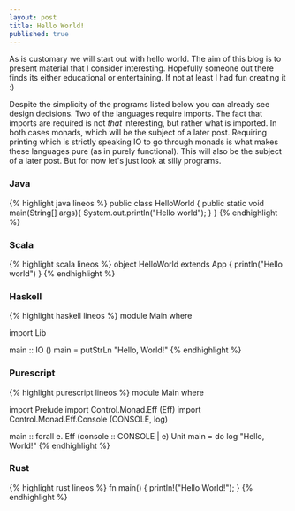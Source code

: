 ```yaml
---
layout: post
title: Hello World!
published: true
---
```

As is customary we will start out with hello world. The aim of this blog is to present material that I consider interesting. Hopefully someone out there finds its either educational or entertaining. If not at least I had fun creating it :)

Despite the simplicity of the programs listed below you can already see design decisions. Two of the languages require imports. The fact that imports are required is not _that_ interesting, but rather what is imported. In both cases monads, which will be the subject of a later post. Requiring printing which is strictly speaking IO to go through monads is what makes these languages pure (as in purely functional). This will also be the subject of a later post. But for now let's just look at silly programs.

### Java

{% highlight java lineos %}
public class HelloWorld {
	public static void main(String[] args){
    	System.out.println("Hello world");
    }
}
{% endhighlight %}

### Scala

{% highlight scala lineos %}
object HelloWorld extends App {
	println("Hello world")
}
{% endhighlight %}

### Haskell

{% highlight haskell lineos %}
module Main where

import Lib

main :: IO ()
main = putStrLn "Hello, World!"
{% endhighlight %}

### Purescript

{% highlight purescript lineos %}
module Main where

import Prelude
import Control.Monad.Eff (Eff)
import Control.Monad.Eff.Console (CONSOLE, log)

main :: forall e. Eff (console :: CONSOLE | e) Unit
main = do
  log "Hello, World!"
{% endhighlight %}

### Rust

{% highlight rust lineos %}
fn main() {
    println!("Hello World!");
}
{% endhighlight %}
